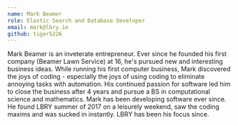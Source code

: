 ```yaml
---
name: Mark Beamer
role: Elastic Search and Database Developer
email: mark@lbry.io
github: tiger5226
---
```


Mark Beamer is an inveterate entrepreneur. Ever since he founded his first company (Beamer Lawn Service) at 16, he's pursued new and interesting business ideas. 
While running his first computer business, Mark discovered the joys of coding - especially the joys of using coding to eliminate annoying tasks with automation. 
His continued passion for software led him to close the business after 4 years and pursue a BS in computational science and mathematics.
Mark has been developing software ever since. He found LBRY summer of 2017 on a leisurely weekend, saw the coding maxims and was sucked in instantly. LBRY has been his focus since.
